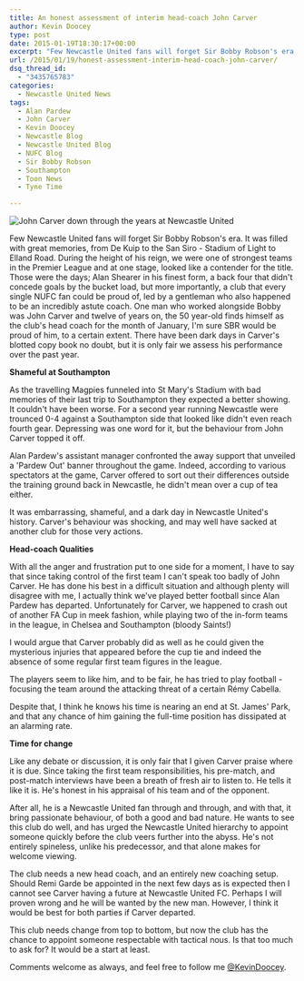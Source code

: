 ```yaml
---
title: An honest assessment of interim head-coach John Carver
author: Kevin Doocey
type: post
date: 2015-01-19T18:30:17+00:00
excerpt: "Few Newcastle United fans will forget Sir Bobby Robson's era. It was filled with great memories, from De Kuip to the San Siro - Stadium of Light to Elland Road.."
url: /2015/01/19/honest-assessment-interim-head-coach-john-carver/
dsq_thread_id:
  - "3435765783"
categories:
  - Newcastle United News
tags:
  - Alan Pardew
  - John Carver
  - Kevin Doocey
  - Newcastle Blog
  - Newcastle United Blog
  - NUFC Blog
  - Sir Bobby Robson
  - Southampton
  - Toon News
  - Tyne Time

---
```

![John Carver down through the years at Newcastle United](http://www.tynetime.com/wp-content/uploads/2015/01/John-Carver-Newcastle-United.jpg "Carver - Been at Newcastle United during Sir Bobby's era and indeed Pardew's reign")

Few Newcastle United fans will forget Sir Bobby Robson's era. It was filled with great memories, from De Kuip to the San Siro - Stadium of Light to Elland Road. During the height of his reign, we were one of strongest teams in the Premier League and at one stage, looked like a contender for the title. Those were the days; Alan Shearer in his finest form, a back four that didn't concede goals by the bucket load, but more importantly, a club that every single NUFC fan could be proud of, led by a gentleman who also happened to be an incredibly astute coach. One man who worked alongside Bobby was John Carver and twelve of years on, the 50 year-old finds himself as the club's head coach for the month of January, I'm sure SBR would be proud of him, to a certain extent. There have been dark days in Carver's blotted copy book no doubt, but it is only fair we assess his performance over the past year.

**Shameful at Southampton**

As the travelling Magpies funneled into St Mary's Stadium with bad memories of their last trip to Southampton they expected a better showing. It couldn't have been worse. For a second year running Newcastle were trounced 0-4 against a Southampton side that looked like didn't even reach fourth gear. Depressing was one word for it, but the behaviour from John Carver topped it off.

Alan Pardew's assistant manager confronted the away support that unveiled a 'Pardew Out' banner throughout the game. Indeed, according to various spectators at the game, Carver offered to sort out their differences outside the training ground back in Newcastle, he didn't mean over a cup of tea either.

It was embarrassing, shameful, and a dark day in Newcastle United's history. Carver's behaviour was shocking, and may well have sacked at another club for those very actions.

**Head-coach Qualities**

With all the anger and frustration put to one side for a moment, I have to say that since taking control of the first team I can't speak too badly of John Carver. He has done his best in a difficult situation and although plenty will disagree with me, I actually think we've played better football since Alan Pardew has departed. Unfortunately for Carver, we happened to crash out of another FA Cup in meek fashion, while playing two of the in-form teams in the league, in Chelsea and Southampton (bloody Saints!)

I would argue that Carver probably did as well as he could given the mysterious injuries that appeared before the cup tie and indeed the absence of some regular first team figures in the league.

The players seem to like him, and to be fair, he has tried to play football - focusing the team around the attacking threat of a certain Rémy Cabella.

Despite that, I think he knows his time is nearing an end at St. James' Park, and that any chance of him gaining the full-time position has dissipated at an alarming rate.

**Time for change**

Like any debate or discussion, it is only fair that I given Carver praise where it is due. Since taking the first team responsibilities, his pre-match, and post-match interviews have been a breath of fresh air to listen to. He tells it like it is. He's honest in his appraisal of his team and of the opponent.

After all, he is a Newcastle United fan through and through, and with that, it bring passionate behaviour, of both a good and bad nature. He wants to see this club do well, and has urged the Newcastle United hierarchy to appoint someone quickly before the club veers further into the abyss. He's not entirely spineless, unlike his predecessor, and that alone makes for welcome viewing.

The club needs a new head coach, and an entirely new coaching setup. Should Remi Garde be appointed in the next few days as is expected then I cannot see Carver having a future at Newcastle United FC. Perhaps I will proven wrong and he will be wanted by the new man. However, I think it would be best for both parties if Carver departed.

This club needs change from top to bottom, but now the club has the chance to appoint someone respectable with tactical nous. Is that too much to ask for? It would be a start at least.

Comments welcome as always, and feel free to follow me [@KevinDoocey](https://twitter.com/kevindoocey "caoimhin o dubhasa").
